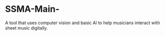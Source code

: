# SSMA-Main-
A tool that uses computer vision and basic AI to help musicians interact with sheet music digitally.
